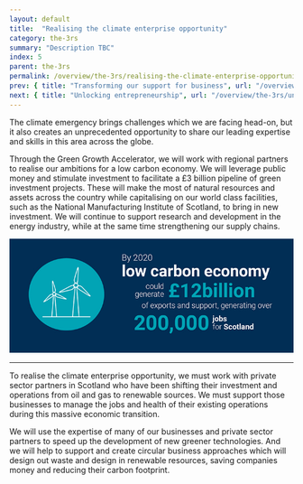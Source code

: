 ```yaml
---
layout: default
title:  "Realising the climate enterprise opportunity"
category: the-3rs
summary: "Description TBC"
index: 5
parent: the-3rs
permalink: /overview/the-3rs/realising-the-climate-enterprise-opportunity/
prev: { title: "Transforming our support for business", url: "/overview/the-3rs/transforming-our-support-for-business/" }
next: { title: "Unlocking entrepreneurship", url: "/overview/the-3rs/unlocking-entrepreneurship"}
---
```


The climate emergency brings challenges which we are facing head-on, but it also creates an unprecedented opportunity to share our leading expertise and skills in this area across the globe.  

Through the Green Growth Accelerator, we will work with regional partners to realise our ambitions for a low carbon economy.  We will leverage public money and stimulate investment to facilitate a £3 billion pipeline of green investment projects. These will make the most of natural resources and assets across the country while capitalising on our world class facilities, such as the National Manufacturing Institute of Scotland, to bring in new investment. We will continue to support research and development in the energy industry, while at the same time strengthening our supply chains.  

![](/assets/images/pageimages/INFO.Overview.RealisingClimate.jpg)
<br>
<hr>

To realise the climate enterprise opportunity, we must work with private sector partners in Scotland who have been shifting their investment and operations from oil and gas to renewable sources. We must support those businesses to manage the jobs and health of their existing operations during this massive economic transition.  

We will use the expertise of many of our businesses and private sector partners to speed up the development of new greener technologies. And we will help to support and create circular business approaches which will design out waste and design in renewable resources, saving companies money and reducing their carbon footprint.
